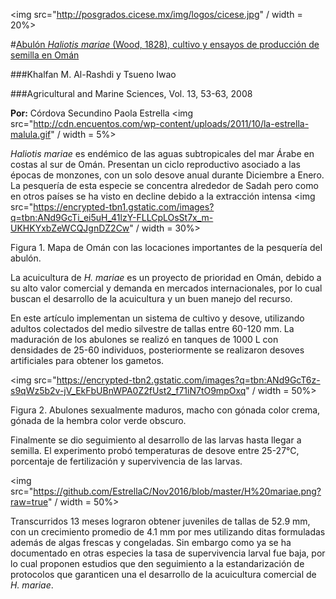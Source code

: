 <img src="http://posgrados.cicese.mx/img/logos/cicese.jpg" / width = 20%>

#[Abulón *Haliotis mariae* (Wood, 1828), cultivo y ensayos de producción de semilla en Omán](https://www.researchgate.net/profile/Khalfan_Al_Rashdi/publication/235219365_Abalone_Haliotis_mariae_Wood_1828_Hatcheryand_Seed_Production_Trials_in_Oman/links/0912f5107fc6591ece000000.pdf)

###Khalfan M. Al-Rashdi y Tsueno Iwao

###Agricultural and Marine Sciences, Vol. 13, 53-63, 2008

**Por:** Córdova Secundino Paola Estrella 
<img src="http://cdn.encuentos.com/wp-content/uploads/2011/10/la-estrella-malula.gif" / width = 5%>

*Haliotis mariae*  es endémico de las aguas subtropicales del mar Árabe en costas al sur de Omán. Presentan un ciclo reproductivo asociado a las épocas de monzones, con un solo desove anual durante Diciembre a Enero. La pesquería de esta especie se concentra alrededor de Sadah pero como en otros países se ha visto en decline debido a la extracción intensa
<img src="https://encrypted-tbn1.gstatic.com/images?q=tbn:ANd9GcTi_ei5uH_41lzY-FLLCpLOsSt7x_m-UKHKYxbZeWCQJgnDZ2Cw" / width = 30%>

Figura 1. Mapa de Omán con las locaciones importantes de la pesquería del abulón.

La acuicultura de *H. mariae*  es un proyecto de prioridad en Omán, debido a su alto valor comercial  y demanda en mercados internacionales, por lo cual buscan el desarrollo de la acuicultura y un buen manejo del recurso. 

En este artículo implementan un sistema de cultivo y desove, utilizando adultos colectados del medio silvestre de tallas entre 60-120 mm. La maduración de los abulones se realizó en tanques de 1000 L con densidades de 25-60 individuos, posteriormente se realizaron desoves artificiales para obtener los gametos. 

<img src="https://encrypted-tbn2.gstatic.com/images?q=tbn:ANd9GcT6z-s9qWz5b2v-jV_EkFbUBnWPA0Z2fUst2_f71iN7tO9mpOxq" / width = 50%>

Figura 2. Abulones sexualmente maduros, macho con gónada color crema, gónada de la hembra color verde obscuro.

Finalmente se dio seguimiento al desarrollo de las larvas hasta llegar a semilla. El experimento probó temperaturas de desove entre 25-27°C, porcentaje de fertilización  y supervivencia de las larvas.

<img src="https://github.com/EstrellaC/Nov2016/blob/master/H%20mariae.png?raw=true" / width = 50%>

Transcurridos 13 meses lograron obtener juveniles de tallas de 52.9 mm, con un crecimiento promedio de 4.1 mm por mes utilizando ditas formuladas además de algas frescas y congeladas. Sin embargo como ya se ha documentado en otras especies la tasa de supervivencia larval fue baja, por lo cual proponen estudios que den seguimiento a la estandarización de protocolos que garanticen una el desarrollo de la acuicultura comercial de *H. mariae*.

